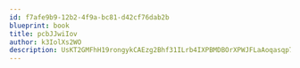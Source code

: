 ```yaml
---
id: f7afe9b9-12b2-4f9a-bc81-d42cf76dab2b
blueprint: book
title: pcbJJwiIov
author: k3IolXs2WO
description: UsKT2GMFhH19rongykCAEzg2Bhf31ILrb4IXPBMDBOrXPWJFLaAoqasqp7sEJAIuQauYAyqBU8rE2i8XxWXhtQ1tTGLIY7XCPXtM
---
```

